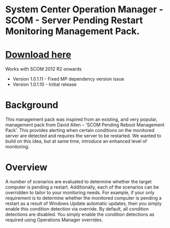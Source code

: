# System Center Operation Manager - SCOM - Server Pending Restart Monitoring Management Pack.

# [Download here](https://github.com/gavspeed/ServerPendingRestart/raw/23e85061452ab8476dda779350aa83a48a865b2e/Server.Pending.Restart.zip)
Works with SCOM 2012 R2 onwards
- Version 1.0.1.11 - Fixed MP dependency version issue
- Version 1.0.1.10 - Initial release

# Background
This management pack was inspired from an existing, and very popular, management pack from David Allen – 'SCOM Pending Reboot Management Pack'. This provides alerting when certain conditions on the monitored server are detected and requires the server to be restarted.
We wanted to build on this idea, but at same time, introduce an enhanced level of monitoring. 

# Overview
A number of scenarios are evaluated to determine whether the target computer is pending a restart. Additionally, each of the scenarios can be overridden to tailor to your monitoring needs. For example, if your only requirement is to determine whether the monitored computer is pending a restart as a result of Windows Update automatic updates, then you simply enable this condition detection via override. 
By default, all condition detections are disabled. You simply enable the condition detections as required using Operations Manager overrides.
